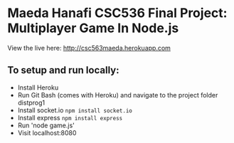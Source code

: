 Maeda Hanafi
CSC536 Final Project: Multiplayer Game In Node.js
=============================

View the live here:
http://csc563maeda.herokuapp.com


## To setup and run locally:

* Install Heroku
* Run Git Bash (comes with Heroku) and navigate to the project folder distprog1
* Install socket.io `npm install socket.io`
* Install express `npm install express`
* Run 'node game.js'
* Visit localhost:8080



